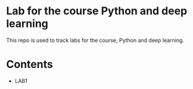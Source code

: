 # Lab for the course Python and deep learning

This repo is used to track labs for the course, Python and deep learning.

# Contents

- LAB1